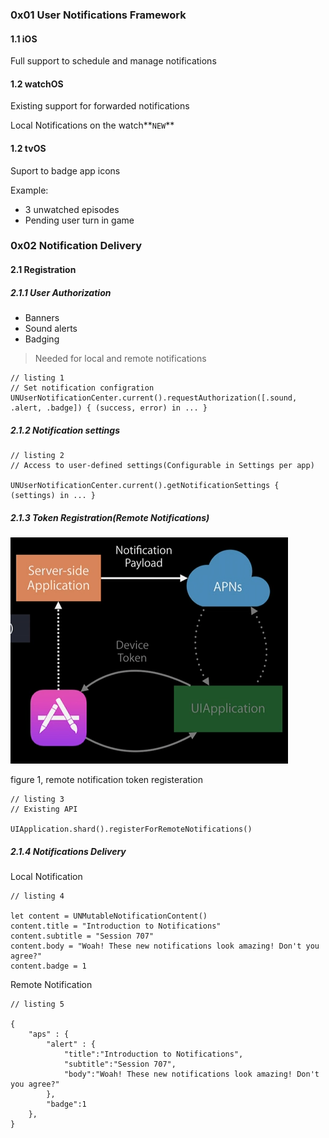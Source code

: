 ### 0x01 User Notifications Framework

#### 1.1 iOS

Full support to schedule and manage notifications

#### 1.2 watchOS

Existing support for forwarded notifications

Local Notifications on the watch**`NEW`**

#### 1.2 tvOS

Suport to badge app icons

Example:

- 3 unwatched episodes
- Pending user turn in game

### 0x02 Notification Delivery

#### 2.1 Registration

##### 2.1.1 User Authorization

- Banners
- Sound alerts
- Badging

> Needed for local and remote notifications

```
// listing 1
// Set notification configration
UNUserNotificationCenter.current().requestAuthorization([.sound, .alert, .badge]) { (success, error) in ... }
```

##### 2.1.2 Notification settings

```
// listing 2
// Access to user-defined settings(Configurable in Settings per app)

UNUserNotificationCenter.current().getNotificationSettings { (settings) in ... }
```

##### 2.1.3 Token Registration(Remote Notifications)

![figure 1](./resources/707_RemoteNotificationTokenRegistration.png)

figure 1, remote notification token registeration


```
// listing 3
// Existing API

UIApplication.shard().registerForRemoteNotifications()
```

##### 2.1.4 Notifications Delivery

Local Notification

```
// listing 4

let content = UNMutableNotificationContent()
content.title = "Introduction to Notifications"
content.subtitle = "Session 707"
content.body = "Woah! These new notifications look amazing! Don't you agree?"
content.badge = 1
```

Remote Notification

```
// listing 5

{
	"aps" : {
		"alert" : {
			"title":"Introduction to Notifications",
			"subtitle":"Session 707",
			"body":"Woah! These new notifications look amazing! Don't you agree?"
		},
		"badge":1
	},
}
```